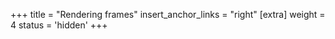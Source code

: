 +++
title = "Rendering frames"
insert_anchor_links = "right"
[extra]
weight = 4
status = 'hidden'
+++